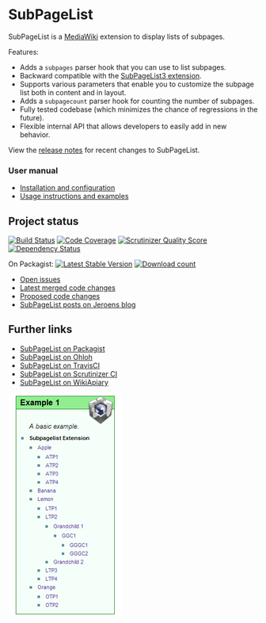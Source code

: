 # SubPageList

SubPageList is a [MediaWiki](https://www.mediawiki.org) extension to display lists of subpages.

Features:

* Adds a <code>subpages</code> parser hook that you can use to list subpages.
* Backward compatible with the [SubPageList3 extension](https://www.mediawiki.org/wiki/Extension:SubPageList3).
* Supports various parameters that enable you to customize the subpage list both in content and in layout.
* Adds a <code>subpagecount</code> parser hook for counting the number of subpages.
* Fully tested codebase (which minimizes the chance of regressions in the future).
* Flexible internal API that allows developers to easily add in new behavior.

View the [release notes](doc/RELEASE-NOTES.md) for recent changes to SubPageList.

### User manual

* [Installation and configuration](doc/INSTALL.md)
* [Usage instructions and examples](doc/USAGE.md)

## Project status

[![Build Status](https://secure.travis-ci.org/JeroenDeDauw/SubPageList.png?branch=master)](http://travis-ci.org/JeroenDeDauw/SubPageList)
[![Code Coverage](https://scrutinizer-ci.com/g/JeroenDeDauw/SubPageList/badges/coverage.png?b=master)](https://scrutinizer-ci.com/g/JeroenDeDauw/SubPageList/?branch=master)
[![Scrutinizer Quality Score](https://scrutinizer-ci.com/g/JeroenDeDauw/SubPageList/badges/quality-score.png?s=1a8e0586f15cd4f3aac116e204a2d266a054540c)](https://scrutinizer-ci.com/g/JeroenDeDauw/SubPageList/)
[![Dependency Status](https://www.versioneye.com/package/php--mediawiki--sub-page-list/badge.png)](https://www.versioneye.com/package/php--mediawiki--sub-page-list)

On Packagist: [![Latest Stable Version](https://poser.pugx.org/mediawiki/sub-page-list/version.png)](https://packagist.org/packages/mediawiki/sub-page-list)
[![Download count](https://poser.pugx.org/mediawiki/sub-page-list/d/total.png)](https://packagist.org/packages/mediawiki/sub-page-list)

* [Open issues](https://github.com/JeroenDeDauw/SubPageList/issues)
* [Latest merged code changes](https://github.com/JeroenDeDauw/SubPageList/commits/master)
* [Proposed code changes](https://github.com/JeroenDeDauw/SubPageList/pulls)
* [SubPageList posts on Jeroens blog](http://www.bn2vs.com/blog/tag/subpagelist/)

## Further links

* [SubPageList on Packagist](https://packagist.org/packages/mediawiki/sub-page-list)
* [SubPageList on Ohloh](https://www.ohloh.net/p/subpagelist)
* [SubPageList on TravisCI](https://travis-ci.org/JeroenDeDauw/SubPageList/builds)
* [SubPageList on Scrutinizer CI](https://scrutinizer-ci.com/g/JeroenDeDauw/SubPageList/)
* [SubPageList on WikiApiary](http://wikiapiary.com/wiki/Extension:SubPageList)

<img src="doc/subpagelist.png" />
